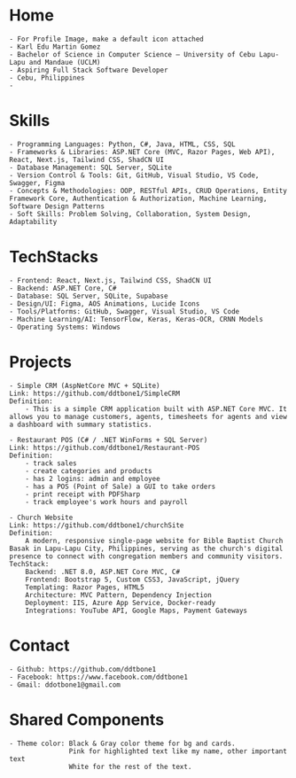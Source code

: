 # Home
    - For Profile Image, make a default icon attached
    - Karl Edu Martin Gomez
    - Bachelor of Science in Computer Science – University of Cebu Lapu-Lapu and Mandaue (UCLM)
    - Aspiring Full Stack Software Developer
    - Cebu, Philippines
    - 

# Skills
    - Programming Languages: Python, C#, Java, HTML, CSS, SQL
    - Frameworks & Libraries: ASP.NET Core (MVC, Razor Pages, Web API), React, Next.js, Tailwind CSS, ShadCN UI
    - Database Management: SQL Server, SQLite
    - Version Control & Tools: Git, GitHub, Visual Studio, VS Code, Swagger, Figma
    - Concepts & Methodologies: OOP, RESTful APIs, CRUD Operations, Entity Framework Core, Authentication & Authorization, Machine Learning, Software Design Patterns
    - Soft Skills: Problem Solving, Collaboration, System Design, Adaptability

# TechStacks
    - Frontend: React, Next.js, Tailwind CSS, ShadCN UI
    - Backend: ASP.NET Core, C#
    - Database: SQL Server, SQLite, Supabase
    - Design/UI: Figma, AOS Animations, Lucide Icons
    - Tools/Platforms: GitHub, Swagger, Visual Studio, VS Code
    - Machine Learning/AI: TensorFlow, Keras, Keras-OCR, CRNN Models
    - Operating Systems: Windows

# Projects
    - Simple CRM (AspNetCore MVC + SQLite) 
    Link: https://github.com/ddtbone1/SimpleCRM
    Definition:
        - This is a simple CRM application built with ASP.NET Core MVC. It allows you to manage customers, agents, timesheets for agents and view a dashboard with summary statistics.

    - Restaurant POS (C# / .NET WinForms + SQL Server) 
    Link: https://github.com/ddtbone1/Restaurant-POS
    Definition:
        - track sales
        - create categories and products
        - has 2 logins: admin and employee
        - has a POS (Point of Sale) a GUI to take orders
        - print receipt with PDFSharp
        - track employee's work hours and payroll

    - Church Website
    Link: https://github.com/ddtbone1/churchSite
    Definition: 
        A modern, responsive single-page website for Bible Baptist Church Basak in Lapu-Lapu City, Philippines, serving as the church's digital presence to connect with congregation members and community visitors.
    TechStack:
        Backend: .NET 8.0, ASP.NET Core MVC, C#
        Frontend: Bootstrap 5, Custom CSS3, JavaScript, jQuery
        Templating: Razor Pages, HTML5
        Architecture: MVC Pattern, Dependency Injection
        Deployment: IIS, Azure App Service, Docker-ready
        Integrations: YouTube API, Google Maps, Payment Gateways

# Contact
    - Github: https://github.com/ddtbone1
    - Facebook: https://www.facebook.com/ddtbone1
    - Gmail: ddotbone1@gmail.com

# Shared Components #
    - Theme color: Black & Gray color theme for bg and cards. 
                   Pink for highlighted text like my name, other important text
                   White for the rest of the text.